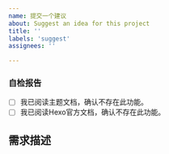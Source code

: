 ```yaml
---
name: 提交一个建议
about: Suggest an idea for this project
title: ''
labels: 'suggest'
assignees: ''

---
```


<!-- 如果您删除此模版，我们可能会在不进行调查的情况下关闭您的 Issue。 -->

### 自检报告

<!-- Change [ ] to [x] to select (将 [ ] 换成 [x] 来选择) -->

- [ ] 我已阅读主题文档，确认不存在此功能。
- [ ] 我已阅读Hexo官方文档，确认不存在此功能。

## 需求描述
